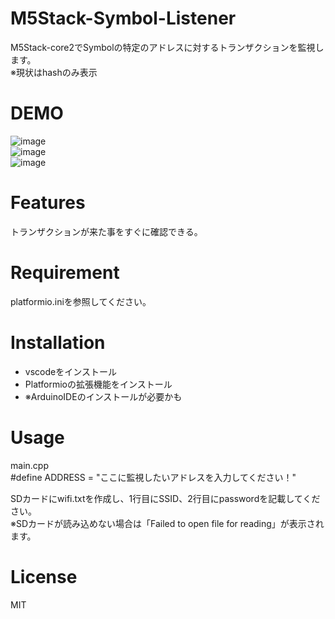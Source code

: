 # M5Stack-Symbol-Listener

M5Stack-core2でSymbolの特定のアドレスに対するトランザクションを監視します。<br>
※現状はhashのみ表示

# DEMO
![image](https://github.com/villhell/M5Stack-Symbol-Listener/assets/6645392/0448aa25-e522-4cb3-b865-2f2fe5e2deb9)<br>
![image](https://github.com/villhell/M5Stack-Symbol-Listener/assets/6645392/80e40ea9-2d25-4bee-b93e-63dc56c330f7)<br>
![image](https://github.com/villhell/M5Stack-Symbol-Listener/assets/6645392/5a14780a-50dc-4f61-a5c2-ee0634763e57)<br>

# Features
トランザクションが来た事をすぐに確認できる。

# Requirement
platformio.iniを参照してください。

# Installation
* vscodeをインストール
* Platformioの拡張機能をインストール
* ※ArduinoIDEのインストールが必要かも

# Usage
main.cpp<br>
#define ADDRESS = "ここに監視したいアドレスを入力してください！"

SDカードにwifi.txtを作成し、1行目にSSID、2行目にpasswordを記載してください。<br>
※SDカードが読み込めない場合は「Failed to open file for reading」が表示されます。<br>

# License
MIT

